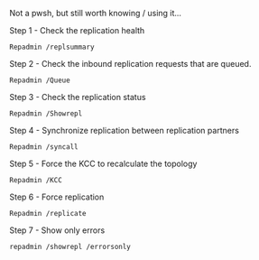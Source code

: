 Not a pwsh, but still worth knowing / using it...

Step 1 - Check the replication health

```Repadmin /replsummary```

Step 2 - Check the inbound replication requests that are queued.
```
Repadmin /Queue
```

Step 3 - Check the replication status
```
Repadmin /Showrepl
```

Step 4 - Synchronize replication between replication partners
```
Repadmin /syncall
```

Step 5 - Force the KCC to recalculate the topology
```
Repadmin /KCC
```

Step 6 - Force replication
```
Repadmin /replicate
```

Step 7 - Show only errors
```
repadmin /showrepl /errorsonly
```
